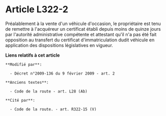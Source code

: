 # Article L322-2

Préalablement à la vente d'un véhicule d'occasion, le propriétaire est tenu de remettre à l'acquéreur un certificat établi
depuis moins de quinze jours par l'autorité administrative compétente et attestant qu'il n'a pas été fait opposition au
transfert du certificat d'immatriculation dudit véhicule en application des dispositions législatives en vigueur.

**Liens relatifs à cet article**

	**Modifié par**:

	  - Décret n°2009-136 du 9 février 2009 - art. 2

	**Anciens textes**:

	  - Code de la route - art. L28 (Ab)

	**Cité par**:

	  - Code de la route. - art. R322-15 (V)
